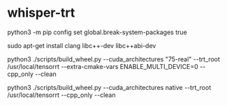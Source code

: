 # whisper-trt

python3 -m pip config set global.break-system-packages true

sudo apt-get install clang libc++-dev libc++abi-dev

python3 ./scripts/build_wheel.py --cuda_architectures "75-real" --trt_root /usr/local/tensorrt --extra-cmake-vars ENABLE_MULTI_DEVICE=0 --cpp_only --clean

python3 ./scripts/build_wheel.py --cuda_architectures native --trt_root /usr/local/tensorrt --cpp_only --clean